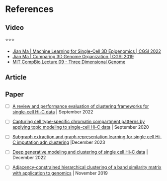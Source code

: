 # References

## Video

:star::star::star:

- [Jian Ma | Machine Learning for Single-Cell 3D Epigenomics | CGSI 2022](https://youtu.be/YMoTz7lzyo0?si=-AK84IHzKbqyq3Yb)
- [Jian Ma | Comparing 3D Genome Organization | CGSI 2019](https://youtu.be/wMkbr55S35k?si=gTT6H8nlaWWKwsLS)
- [MIT CompBio Lecture 09 - Three Dimensional Genome](https://youtu.be/tO--CnMDaI0?si=1zgVjfcmMky1vES3)

## Article

## Paper

- [ ] [A review and performance evaluation of clustering frameworks for single-cell Hi-C data](https://doi.org/10.1093/bib/bbac385) | September 2022
- [ ] [Capturing cell type-specific chromatin compartment patterns by applying topic modeling to single-cell Hi-C data](https://doi.org/10.1371/journal.pcbi.1008173) | September 2020

- [ ] [Subgraph extraction and graph representation learning for single cell Hi-C imputation adn clustering](https://doi.org/10.1093/bib/bbad379) |December 2023
- [ ] [Deep generative modeling and clustering of single cell Hi-C data](https://doi.org/10.1093/bib/bbac494) | December 2022
- [ ] [Adjacency-constrained hierarchical clustering of a band similarity matrix with application to genomics](https://doi.org/10.1186/s13015-019-0157-4) | November 2019
